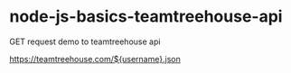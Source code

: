 # node-js-basics-teamtreehouse-api
GET request demo to teamtreehouse api

https://teamtreehouse.com/${username}.json

